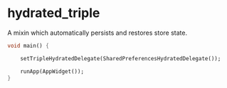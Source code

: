 # hydrated_triple

A mixin which automatically persists and restores store state. 

```dart
void main() {

    setTripleHydratedDelegate(SharedPreferencesHydratedDelegate());

    runApp(AppWidget());
}
```
